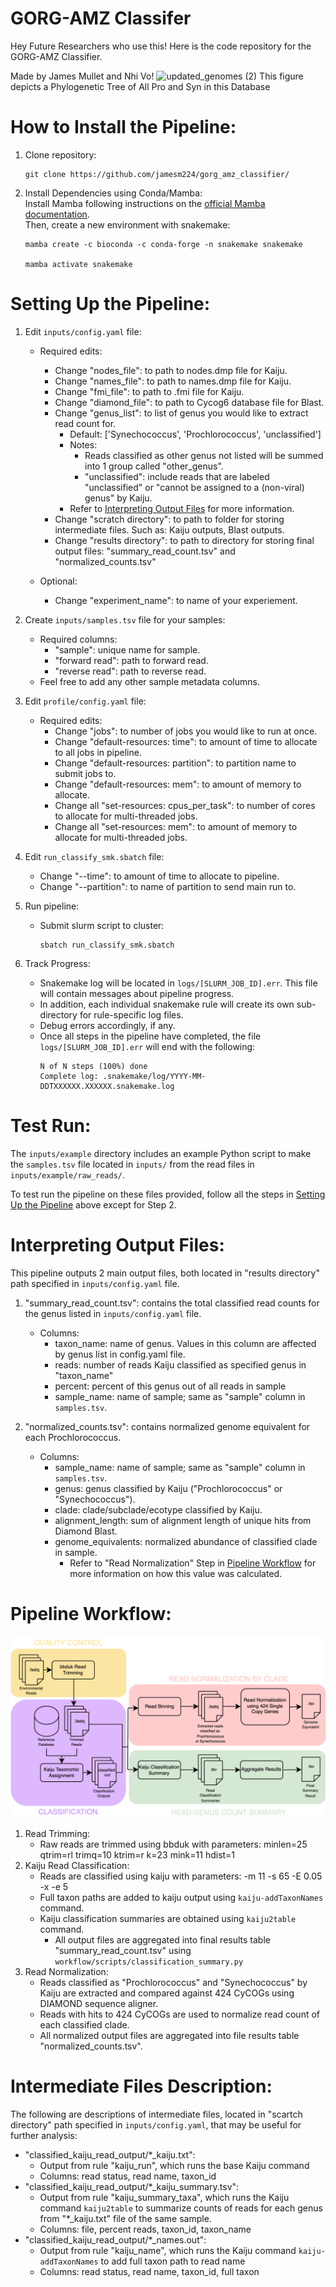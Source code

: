 # GORG-AMZ Classifer

Hey Future Researchers who use this! Here is the code repository for the GORG-AMZ Classifier.

Made by James Mullet and Nhi Vo!
![updated_genomes (2)](https://github.com/jamesm224/gorg_db_update/assets/86495895/181bba39-b338-4553-97c3-8a7f553ec7fa)
This figure depicts a Phylogenetic Tree of All Pro and Syn in this Database

# How to Install the Pipeline:

1. Clone repository:

       git clone https://github.com/jamesm224/gorg_amz_classifier/

2. Install Dependencies using Conda/Mamba:  
Install Mamba following instructions on the [official Mamba documentation](https://mamba.readthedocs.io/en/latest/installation/mamba-installation.html).  
Then, create a new environment with snakemake:

       mamba create -c bioconda -c conda-forge -n snakemake snakemake
   
       mamba activate snakemake

# Setting Up the Pipeline:

1. Edit ```inputs/config.yaml``` file:  
    - Required edits:  
      - Change "nodes_file": to path to nodes.dmp file for Kaiju. 
      - Change "names_file": to path to names.dmp file for Kaiju. 
      - Change "fmi_file": to path to .fmi file for Kaiju. 
      - Change "diamond_file": to path to Cycog6 database file for Blast. 
      - Change "genus_list": to list of genus you would like to extract read count for. 
        - Default: ['Synechococcus', 'Prochlorococcus', 'unclassified']
        - Notes: 
          - Reads classified as other genus not listed will be summed into 1 group called "other_genus". 
          - "unclassified": include reads that are labeled "unclassified" or "cannot be assigned to a (non-viral) genus" by Kaiju. 
        - Refer to [Interpreting Output Files](#interpreting-output-files) for more information. 
      - Change "scratch directory": to path to folder for storing intermediate files. Such as: Kaiju outputs, Blast outputs. 
      - Change "results directory": to path to directory for storing final output files: "summary_read_count.tsv" and "normalized_counts.tsv"

    - Optional:  
      - Change "experiment_name": to name of your experiement. 

2. Create ```inputs/samples.tsv``` file for your samples: 
    - Required columns: 
      - "sample": unique name for sample. 
      - "forward read": path to forward read. 
      - "reverse read": path to reverse read.
    - Feel free to add any other sample metadata columns. 

3. Edit ```profile/config.yaml``` file: 
    - Required edits:
      - Change "jobs": to number of jobs you would like to run at once. 
      - Change "default-resources: time": to amount of time to allocate to all jobs in pipeline. 
      - Change "default-resources: partition": to partition name to submit jobs to. 
      - Change "default-resources: mem": to amount of memory to allocate. 
      - Change all "set-resources: cpus_per_task": to number of cores to allocate for multi-threaded jobs. 
      - Change all "set-resources: mem": to amount of memory to allocate for multi-threaded jobs. 

4. Edit ```run_classify_smk.sbatch``` file:
    - Change "--time": to amount of time to allocate to pipeline. 
    - Change "--partition": to name of partition to send main run to. 

5. Run pipeline: 
    - Submit slurm script to cluster:  
       ```
       sbatch run_classify_smk.sbatch
       ```

6. Track Progress: 
    - Snakemake log will be located in ```logs/[SLURM_JOB_ID].err```. This file will contain messages about pipeline progress. 
    - In addition, each individual snakemake rule will create its own sub-directory for rule-specific log files. 
    - Debug errors accordingly, if any. 
    - Once all steps in the pipeline have completed, the file ```logs/[SLURM_JOB_ID].err``` will end with the following:
      ```
      N of N steps (100%) done
      Complete log: .snakemake/log/YYYY-MM-DDTXXXXXX.XXXXXX.snakemake.log
      ```

# Test Run: 

The ```inputs/example``` directory includes an example Python script to make the ```samples.tsv``` file located in ```inputs/``` from the read files in ```inputs/example/raw_reads/```.  

To test run the pipeline on these files provided, follow all the steps in [Setting Up the Pipeline](#setting-up-the-pipeline) above except for Step 2. 


# Interpreting Output Files:

This pipeline outputs 2 main output files, both located in "results directory" path specified in ```inputs/config.yaml``` file. 

1. "summary_read_count.tsv": contains the total classified read counts for the genus listed in ```inputs/config.yaml``` file.   
    - Columns:  
      - taxon_name: name of genus. Values in this column are affected by genus list in config.yaml file. 
      - reads: number of reads Kaiju classified as specified genus in "taxon_name" 
      - percent: percent of this genus out of all reads in sample 
      - sample_name: name of sample; same as "sample" column in ```samples.tsv```.

2. "normalized_counts.tsv": contains normalized genome equivalent for each Prochlorococcus.  
    - Columns:  
      - sample_name: name of sample; same as "sample" column in ```samples.tsv```.
      - genus: genus classified by Kaiju ("Prochlorococcus" or "Synechococcus"). 
      - clade: clade/subclade/ecotype classified by Kaiju. 
      - alignment_length:  sum of alignment length of unique hits from Diamond Blast. 
      - genome_equivalents: normalized abundance of classified clade in sample. 
        - Refer to "Read Normalization" Step in [Pipeline Workflow](#pipeline-workflow) for more information on how this value was calculated. 

# Pipeline Workflow: 

![Workflow Overview](workflow/images/ReadClassifierWorkflow.svg "Pipeline Workflow")

1. Read Trimming: 
    - Raw reads are trimmed using bbduk with parameters: minlen=25 qtrim=rl trimq=10 ktrim=r k=23 mink=11 hdist=1
2. Kaiju Read Classification: 
    - Reads are classified using kaiju with parameters: -m 11 -s 65 -E 0.05 -x -e 5
    - Full taxon paths are added to kaiju output using ```kaiju-addTaxonNames``` command. 
    - Kaiju classification summaries are obtained using ```kaiju2table``` command. 
      - All output files are aggregated into final results table "summary_read_count.tsv" using ```workflow/scripts/classification_summary.py```
3. Read Normalization: 
    - Reads classified as "Prochlorococcus" and "Synechococcus" by Kaiju are extracted and compared against 424 CyCOGs using DIAMOND sequence aligner.  
    - Reads with hits to 424 CyCOGs are used to normalize read count of each classified clade. 
    - All normalized output files are aggregated into file results table "normalized_counts.tsv". 


# Intermediate Files Description: 

The following are descriptions of intermediate files, located in "scartch directory" path specified in ```inputs/config.yaml```, that may be useful for further analysis: 
- "classified_kaiju_read_output/*_kaiju.txt": 
  - Output from rule "kaiju_run", which runs the base Kaiju command 
  - Columns: read status, read name, taxon_id
- "classified_kaiju_read_output/*_kaiju_summary.tsv": 
  - Output from rule "kaiju_summary_taxa", which runs the Kaiju command ```kaiju2table``` to summarize counts of reads for each genus from "*_kaiju.txt" file of the same sample. 
  - Columns: file, percent reads, taxon_id, taxon_name
- "classified_kaiju_read_output/*_names.out": 
  - Output from rule "kaiju_name", which runs the Kaiju command ```kaiju-addTaxonNames``` to add full taxon path to read name
  - Columns: read status, read name, taxon_id, full taxon
